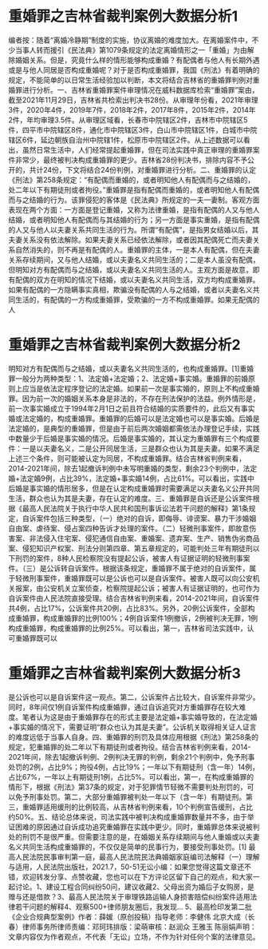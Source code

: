 # 重婚罪之吉林省裁判案例大数据分析1

编者按：随着“离婚冷静期”制度的实施，协议离婚的难度加大。在离婚案件中，不少当事人转而援引《民法典》第1079条规定的法定离婚情形之一「重婚」为由解除婚姻关系。但是，究竟什么样的情形能够构成重婚？有配偶者与他人有长期外遇或是与他人同居是否构成重婚呢？对于是否构成重婚罪，我国《刑法》有着明确的规定，不能简单的以日常生活经验加以判断，本文将结合吉林省的重婚罪判例对重婚罪进行分析。一、吉林省重婚罪案件审理情况在威科数据库检索“重婚罪”案由，截至2021年11月29日，吉林省共检索出判决书28份。从审理年份看，2021年审理3件，2020年4件，2019年7件，2018年2件，2017年8件，2015年2件，2014年2件，年均审理3.5件。从审理区域看，长春市中院辖区2件，吉林市中院辖区5件，四平市中院辖区8件，通化市中院辖区3件，白山市中院辖区1件，白城市中院辖区6件，延边朝族自治州中院辖1件，松原市中院辖区2件。从上述数据可以看出，虽然日常生活中，人们经常提起重婚罪，但在司法实践中真正审理的重婚罪案件非常少，最终被判决构成重婚罪的更少。吉林省28份判决书，排除内容不予公开的，共计24份，下文将结合24份判例，对重婚罪进行分析。二、重婚罪的认定《刑法》第258条规定：“有配偶而重婚的，或者明知他人有配偶而与之结婚的，处二年以下有期徒刑或者拘役。”重婚罪是指有配偶而重婚的，或者明知他人有配偶而与之结婚的行为。该罪侵犯的客体是《民法典》所规定的一夫一妻制。客观方面表现在两个方面：一方面是登记重婚，又称为法律重婚，是指有配偶的人又与他人结婚，或者明知他人有配偶而与其结婚的行为；另一方面是事实重婚，是指有配偶的人又与他人以夫妻关系共同生活的行为。所谓“有配偶”，是指男女结婚以后，其夫妻关系没有依法解除。如果夫妻关系已经依法解除，或者因其配偶死亡而夫妻关系自然消失的，则不再是有配偶的人。重婚罪的主体，一是本人有配偶，但在夫妻关系存续期间，又与他人结婚，或以夫妻名义共同生活的；二是本人虽没有配偶，但明知对方有配偶而与之结婚，或以夫妻名义共同生活的人。主观方面是故意，即有配偶的双方在明知的情况下结婚，或以夫妻名义共同生活，双方均构成重婚罪。如果有配偶的一方隐瞒事实真相，欺骗没有配偶的人与之结婚，或者以夫妻名义共同生活的，有配偶的一方构成重婚罪，受欺骗的一方不构成重婚罪。如果无配偶的人

# 重婚罪之吉林省裁判案例大数据分析2

明知对方有配偶而与之结婚，或以夫妻名义共同生活的，也构成重婚罪。[1]重婚罪一般分为两种类型：1、法定婚+法定婚；2、法定婚+事实婚。重婚罪的前婚原则上应当是依法定程序登记的法定婚。如果前一次是事实婚的，原则上不构成重婚罪。因为前一次的婚姻关系本身是非法的，不存在刑法保护的法益。例外情形是，前一次事实婚成立于1994年2月1日之前且符合结婚的实质要件的，此后又有事实婚或法定婚的，构成重婚罪。重婚罪的后婚可以是法定婚也可以是事实婚。后婚是法定婚的，是典型的重婚罪，但是由于前后两次婚姻都需依法办理登记手续，实践中数量少于后婚是事实婚的情况。后婚是事实婚的，其认定为重婚罪有三个构成要件：一是以夫妻名义，二是公开同居生活，三是群众也认为其是夫妻。如果不满足上述三个条件，则可能被认定为同居，不构成重婚罪。结合吉林省判例来看，2014-2021年间，除去1起撤诉判例中未写明重婚的类型，剩余23个判例中，法定婚+法定婚9例，占比39%，法定婚+事实婚14例，占比61%。可以看出，实践中后婚是事实婚的情形居多，但是在认定构成重婚罪时需要满足以夫妻名义公开共同生活，群众也认为其是夫妻，存在认定的难度。三、重婚罪是自诉还是公诉案件根据《最高人民法院关于执行中华人民共和国刑事诉讼法若干问题的解释》第1条规定，自诉案件包括三种类型，（一）绝对的自诉，即侮辱、诽谤案、暴力干涉婚姻自由案、虐待案、侵占案四种告诉才处理的案件。（二）轻微刑事案件，即故意伤害案、非法侵入住宅案、侵犯通信自由案、重婚案、遗弃案、生产、销售伪劣商品案、侵犯知识产权案、刑法分则第四章、第五章规定的，可能判处三年有期徒刑以下刑罚的案件，8种人民检察院没有提起公诉，被害人有证据证明的轻微刑事案件。（三）是公诉转自诉案件。根据该条规定，重婚罪不属于绝对的自诉案件，属于轻微刑事案件，重婚罪既可以是公诉也可以是自诉案件。被害人既可以向公安机关报案，由公安机关立案侦查，检察院提起公诉；被害人有证据证明的，也可作为自诉案件由人民法院直接受理。结合吉林省判例来看，2014-2021年间，自诉案件共4例，占比17%，公诉案件共20例，占比83%。另外，20例公诉案件，全部构成重婚罪，构成重婚罪的比例100%；4例自诉案件1例撤诉，2例被判决无罪，1例构成重婚罪，构成重婚罪的比例25%。可以看出，第一，吉林省司法实践中，认可重婚罪既可以

# 重婚罪之吉林省裁判案例大数据分析3

是公诉也可以是自诉案件这一观点。第二，公诉案件占比较大，自诉案件非常少。同时，8年间仅1例自诉案件构成重婚罪，通过自诉追究对方重婚罪存在较大难度。笔者认为这是由于重婚罪存在的形式主要是法定婚+事实婚导致的，在法定婚+事实婚的情况下，需要证明“群众也认为其是夫妻”。公诉机关取得相关证人证言的难度远低于当事人自身。四、重婚罪的刑罚及具体应用根据《刑法》第258条的规定，犯重婚罪的处二年以下有期徒刑或者拘役。结合吉林省判例来看，2014-2021年间，除去1起撤诉判例、2例判决无罪的判例，剩余21个判例中，免予刑事处罚的2例，占比9%；拘役4例，占比19%；一年以下有期徒刑（含一年）14例，占比67%，一年以上有期徒刑1例，占比5%。可以看出，第一，在构成重婚罪的情形下，根据《刑法》第37条的规定，对于犯罪情节轻微不需要判处刑罚的，可以免予刑事处罚。第二，大部分重婚罪被判处一年以下（含一年）有期徒刑。第三，重婚罪适用缓刑的比例较高，从吉林省判例来看，10个判例宣告缓刑，占比约50%。五、结论总体来说，司法实践中被判决构成重婚罪数量并不多，由于举证困难的原因通过自诉成功追究重婚罪在实践中更少。同时，重婚罪总体来说被判处的刑罚不是很严重。但需要注意的是，在婚姻关系存续期间与他人重婚或以夫妻名义共同生活构成重婚罪的，不仅仅是简单的民事行为，要接受刑事处罚。[1] 最高人民法院民事审判第一庭，最高人民法院民法典婚姻家庭编司法解释（一）理解与适用，人民法院出版社，2021.7，50-51无讼小编：如果您觉得这篇文章还不错，欢迎转发分享、点赞收藏，您也可以在下方评论区留下自己的观点，和大家一起讨论。1、建设工程合同纠纷50问，建议收藏2、父母出资为婚后子女购房，是赠与还是借款？3、最高人民法院关于审理铁路运输人身损害赔偿纠纷案件适用法律若干问题的解释4、观察500+律师朋友圈后，我发现…  5、最高检印发第二批《企业合规典型案例》作者：薛媛（原创投稿）指导老师：李健伟 北京大成（长春）律师事务所律师责编：邓珂玮排版：梁萌审核：赵润众 王雅玉 陈丽娟声明：文章内容仅为作者观点，不代表「无讼」立场，不作为针对任何个案的法律意见。

